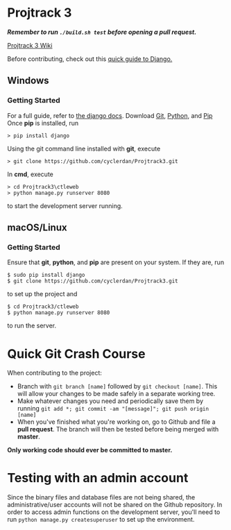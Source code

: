 # Projtrack 3
***Remember to run `./build.sh test` before opening a pull request.***

[Projtrack 3 Wiki](https://github.com/cyclerdan/Projtrack3/wiki/)

Before contributing, check out this [quick guide to Django.](https://docs.djangoproject.com/en/1.10/intro)


## Windows

### Getting Started
For a full guide, refer to [the django docs](https://docs.djangoproject.com/en/1.10/howto/windows).
Download [Git](https://git-scm.com/download/win), [Python](https://www.python.org/downloads/windows/), and [Pip](https://pip.pypa.io/en/latest/installing/)
Once **pip** is installed, run
```
> pip install django
```
Using the git command line installed with **git**, execute
```
> git clone https://github.com/cyclerdan/Projtrack3.git
```
In **cmd**, execute
```
> cd Projtrack3\ctleweb
> python manage.py runserver 8080
```
to start the development server running.
## macOS/Linux

### Getting Started
Ensure that **git**, **python**, and **pip** are present on your system. If they are, run
```
$ sudo pip install django
$ git clone https://github.com/cyclerdan/Projtrack3.git
```
to set up the project and
```
$ cd Projtrack3/ctleweb
$ python manage.py runserver 8080
```
to run the server.

# Quick Git Crash Course
When contributing to the project:
- Branch with `git branch [name]` followed by `git checkout [name]`. This will allow your changes to be made safely in a separate working tree.
- Make whatever changes you need and periodically save them by running `git add *; git commit -am "[message]"; git push origin [name]`
- When you've finished what you're working on, go to Github and file a **pull request**. The branch will then be tested before being merged with **master**.

**Only working code should ever be committed to master.**

# Testing with an admin account
Since the binary files and database files are not being shared, the administrative/user accounts will not be shared on the Github repository. In order to access admin functions on the development server, you'll need to run `python manage.py createsuperuser` to set up the environment.
